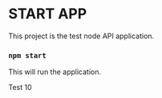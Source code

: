 # START APP
This project is the test node API application.

### `npm start`

This will run the application.

Test 10
